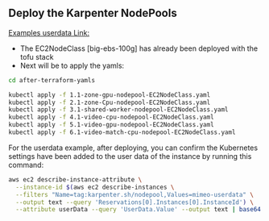 ## Deploy the Karpenter NodePools

[Examples userdata Link:](https://karpenter.sh/docs/concepts/nodeclasses/#specuserdata)

- The EC2NodeClass [big-ebs-100g] has already been deployed with the tofu stack
- Next will be to apply the yamls: 

```sh
cd after-terraform-yamls
```

```sh
kubectl apply -f 1.1-zone-gpu-nodepool-EC2NodeClass.yaml  
kubectl apply -f 2.1-zone-Cpu-nodepool-EC2NodeClass.yaml  
kubectl apply -f 3.1-shared-worker-nodepool-EC2NodeClass.yaml
kubectl apply -f 4.1-video-cpu-nodepool-EC2NodeClass.yaml      
kubectl apply -f 5.1-video-gpu-nodepool-EC2NodeClass.yaml
kubectl apply -f 6.1-video-match-cpu-nodepool-EC2NodeClass.yaml
```

For the userdata example, after deploying, you can confirm the Kubernetes settings have been added to the user data of the instance by running this command:

```sh
aws ec2 describe-instance-attribute \
  --instance-id $(aws ec2 describe-instances \
  --filters "Name=tag:karpenter.sh/nodepool,Values=mimeo-userdata" \
  --output text --query 'Reservations[0].Instances[0].InstanceId') \
  --attribute userData --query 'UserData.Value' --output text | base64 --decode
```

